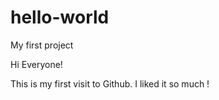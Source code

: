 # hello-world
My first project


Hi Everyone!

This is my first visit to Github.
I liked it so much !
